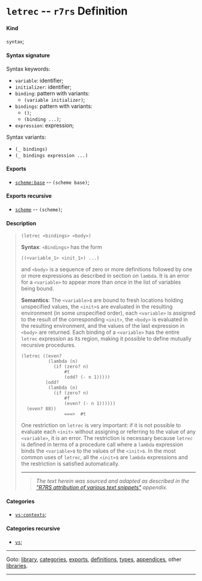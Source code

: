 

<a id='definition__r7rs__letrec'></a>

# `letrec` -- `r7rs` Definition


<a id='definition__r7rs__letrec__kind'></a>

#### Kind

`syntax`;


<a id='definition__r7rs__letrec__syntax-signature'></a>

#### Syntax signature

Syntax keywords:
 * `variable`: identifier;
 * `initializer`: identifier;
 * `binding`: pattern with variants:
   * `(variable initializer)`;
 * `bindings`: pattern with variants:
   * `()`;
   * `(binding ...)`;
 * `expression`: expression;

Syntax variants:
 * `(_ bindings)`
 * `(_ bindings expression ...)`


<a id='definition__r7rs__letrec__exports'></a>

#### Exports

 * [`scheme:base`](../../r7rs/exports/scheme_3a_base.md#export__r7rs__scheme_3a_base) -- `(scheme base)`;


<a id='definition__r7rs__letrec__exports-recursive'></a>

#### Exports recursive

 * [`scheme`](../../r7rs/exports/scheme.md#export__r7rs__scheme) -- `(scheme)`;


<a id='definition__r7rs__letrec__description'></a>

#### Description

> ````
> (letrec <bindings> <body>)
> ````
> 
> 
> **Syntax**:
> `<Bindings>` has the form
> ````
> ((<variable_1> <init_1>) ...)
> ````
> and `<body>` is a sequence of
> zero or more definitions followed by
> one or more expressions as described in section on `lambda`. It is an error for a `<variable>` to appear more
> than once in the list of variables being bound.
> 
> **Semantics**:
> The `<variable>`s are bound to fresh locations holding unspecified
> values, the `<init>`s are evaluated in the resulting environment (in
> some unspecified order), each `<variable>` is assigned to the result
> of the corresponding `<init>`, the `<body>` is evaluated in the
> resulting environment, and the values of the last expression in
> `<body>` are returned.  Each binding of a `<variable>` has the
> entire `letrec` expression as its region, making it possible to
> define mutually recursive procedures.
> 
> ````
> (letrec ((even?
>           (lambda (n)
>             (if (zero? n)
>                 #t
>                 (odd? (- n 1)))))
>          (odd?
>           (lambda (n)
>             (if (zero? n)
>                 #f
>                 (even? (- n 1))))))
>   (even? 88))
>                 ===>  #t
> ````
> 
> One restriction on `letrec` is very important: if it is not possible
> to evaluate each `<init>` without assigning or referring to the value of any
> `<variable>`, it is an error.  The
> restriction is necessary because
> `letrec` is defined in terms of a procedure
> call where a `lambda` expression binds the `<variable>`s to the values
> of the `<init>`s.
> In the most common uses of `letrec`, all the `<init>`s are
> `lambda` expressions and the restriction is satisfied automatically.
> 
> 
> ----
> > *The text herein was sourced and adapted as described in the ["R7RS attribution of various text snippets"](../../r7rs/appendices/attribution.md#appendix__r7rs__attribution) appendix.*


<a id='definition__r7rs__letrec__categories'></a>

#### Categories

 * [`vs:contexts`](../../r7rs/categories/vs_3a_contexts.md#category__r7rs__vs_3a_contexts);


<a id='definition__r7rs__letrec__categories-recursive'></a>

#### Categories recursive

 * [`vs`](../../r7rs/categories/vs.md#category__r7rs__vs);

----

Goto: [library](../../r7rs/_index.md#library__r7rs), [categories](../../r7rs/categories/_index.md#toc__r7rs__categories), [exports](../../r7rs/exports/_index.md#toc__r7rs__exports), [definitions](../../r7rs/definitions/_index.md#toc__r7rs__definitions), [types](../../r7rs/types/_index.md#toc__r7rs__types), [appendices](../../r7rs/appendices/_index.md#toc__r7rs__appendices), other [libraries](../../_libraries.md#toc__libraries).

----

